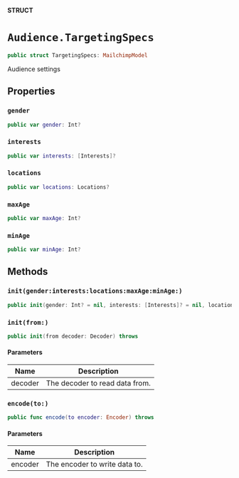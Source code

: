 **STRUCT**

# `Audience.TargetingSpecs`

```swift
public struct TargetingSpecs: MailchimpModel
```

Audience settings

## Properties
### `gender`

```swift
public var gender: Int?
```

### `interests`

```swift
public var interests: [Interests]?
```

### `locations`

```swift
public var locations: Locations?
```

### `maxAge`

```swift
public var maxAge: Int?
```

### `minAge`

```swift
public var minAge: Int?
```

## Methods
### `init(gender:interests:locations:maxAge:minAge:)`

```swift
public init(gender: Int? = nil, interests: [Interests]? = nil, locations: Locations? = nil, maxAge: Int? = nil, minAge: Int? = nil)
```

### `init(from:)`

```swift
public init(from decoder: Decoder) throws
```

#### Parameters

| Name | Description |
| ---- | ----------- |
| decoder | The decoder to read data from. |

### `encode(to:)`

```swift
public func encode(to encoder: Encoder) throws
```

#### Parameters

| Name | Description |
| ---- | ----------- |
| encoder | The encoder to write data to. |